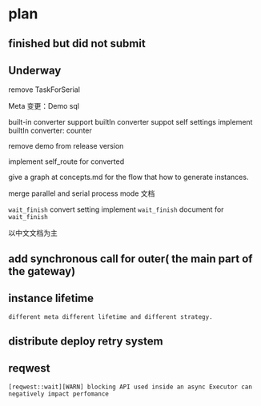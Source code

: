 # plan

## finished but did not submit


## Underway

remove TaskForSerial

Meta
  变更：Demo sql


built-in converter support
    builtIn converter suppot self settings
    implement builtIn converter: counter

remove demo from release version

implement self_route for converted

give a graph at concepts.md for the flow that how to generate instances.

merge parallel and serial process mode
  文档

`wait_finish` convert setting
    implement `wait_finish` 
    document for `wait_finish` 
    
以中文文档为主
    
        
## add synchronous call for outer( the main part of the gateway)

## instance lifetime
    different meta different lifetime and different strategy.

## distribute deploy retry system

## reqwest
    [reqwest::wait][WARN] blocking API used inside an async Executor can negatively impact perfomance




